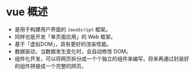 # vue 概述

- 是用于构建用户界面的 `JavaScript` 框架。
- 同样也是开发「单页面应用」的 Web 框架。
- 基于「虚拟DOM」，具有更好的渲染性能。
- 数据驱动，当数据发生变化时，会自动修改 DOM。
- 组件化开发，可以将网页拆分成一个个独立的组件来编写，将来再通过封装好的组件拼接成一个完整的网页。
